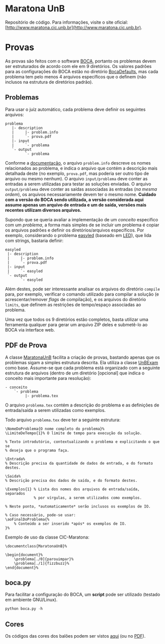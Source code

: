 Maratona UnB
============

Repositório de código. Para informações, visite o site oficial: [http://www.maratona.cic.unb.br](http://www.maratona.cic.unb.br).


Provas
======

As provas são feitos com o software [BOCA](http://www.ime.usp.br/~cassio/boca/), portanto os problemas devem ser estruturados de acordo com ele em 9 diretórios. Os valores padrões para as configurações do BOCA estão no diretório [BocaDefaults](BocaDefaults), mas cada problema tem pelo menos 4 arquivos específicos que o definem (não inclusos na estrutura de diretórios padrão).

Problemas
---------

Para usar o juíz automático, cada problema deve definir os seguintes arquivos:

    problema
       |- description
       |     |- problem.info
       |     `- prova.pdf
       |- input
       |     `- problema
       `- output
             `- problema

Conforme a [documentação](http://www.ime.usp.br/~cassio/boca/boca/doc/ADMIN.txt), o arquivo ```problem.info``` descreve os nomes relacionados ao problema, e indica o arquivo que contém a descrição mais detalhada deste (no exemplo, ```prova.pdf```, mas poderia ser outro tipo de arquivo ou mesmo nenhum). O arquivo ```input/problema``` deve conter as entradas a serem utilizadas para testar as soluções enviadas. O arquivo ```output/problema``` deve conter as saídas associadas às entradas (*na mesma ordem*), os arquivos necessariamente devem ter o mesmo nome. **Cuidado com a versão do BOCA sendo utilizada, a versão considerada aqui assume apenas um arquivo de entrada e um de saída, versões mais recentes utilizam diversos arquivos.**

Supondo que se queria avaliar a implementação de um _conceito_ específico com um _problema_, a forma mais simples de se incluir um problema é copiar os arquivos padrões e definir os diretórios/arquivos específicos. Por exemplo, considerando o problema [easyled](1/easyled) (baseado em [LED](https://www.urionlinejudge.com.br/judge/pt/problems/view/1168)), que lida com strings, bastaria definir:

    easyled
     |- description
     |     |- problem.info
     |     `- prova.pdf
     |- input
     |     `- easyled
     `- output
           `- easyled

Além destes, pode ser interessante analisar os arquivos do diretório ```compile``` para, por exemplo, verificar o comando utilizado para compilar a solução (e acrescentar/remover _flags_ de compilação), e os arquivos do diretório ```limits```, que definem as restrições de tempo/espaço associadas ao problema.

Uma vez que todos os 9 diretórios estão completos, basta utilizar uma ferramenta qualquer para gerar um arquivo ZIP deles e submetê-lo ao BOCA via interface web.

PDF de Prova
------------

A classe [MaratonaUnB](MaratonaUnB.cls) facilita a criação de provas, bastando apenas que os problemas sigam a simples estrutura descrita. Ela utiliza a classe [UnBExam](https://github.com/gnramos/UnBExam) como base. Assume-se que cada problema está organizado com a seguinte estrutura de arquivos (dentro de um diretório [opcional] que indica o conceito mais importante para resolução):

    - conceito
        `- problema
	         |- problema.tex

O arquivo ```problema.tex``` contém a descrição do problema e as definições de entrada/saída a serem utilizadas como exemplos.

Todo arquivo ```problema.tex``` deve ter a seguinte estrutura:

```TeX
\NomeDoProblema{O nome completo do problema}%
\LimiteDeTempo{1}% O limite de tempo para execução da solução.

% Texto introdutório, contextualizando o problema e explicitando o que se
% deseja que o programa faça.

\Entrada%
% Descrição precisa da quantidade de dados de entrada, e do formato destes.

\Saida%
% Descrição precisa dos dados de saída, e do formato destes.

\Exemplos{1} % Lista dos nomes dos arquivos de entrada/saída, separados
             % por vírgulas, a serem utilizados como exemplos.

% Neste ponto, *automaticamente* serão inclusos os exemplos de IO.

% Caso necessário, pode-se usar:
\aoFinalDoProblema{%
    % Conteúdo a ser inserido *após* os exemplos de IO.
}%
```

Exemplo de uso da classe CIC-Maratona:

```TeX
\documentclass{MaratonaUnB}%

\begin{document}%
    \problema[./0]{parouimpar}%
    \problema[./1]{fizzbuzz}%
\end{document}%
```

boca.py
-------

Para facilitar a configuração do BOCA, um __script__ pode ser utilizado (testado em ambiente GNU/Linux).

```Python
python boca.py -h
```

Cores
-----

Os códigos das cores dos balões podem ser vistos [aqui](http://www.w3schools.com/colors/colors_hex.asp) (ou no [PDF](colors_hex.pdf)).

